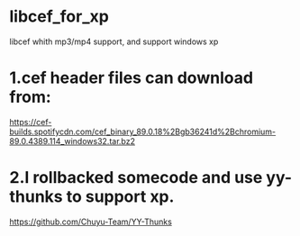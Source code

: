 # libcef_for_xp
libcef  whith mp3/mp4 support, and support windows xp

# 1.cef header files can download from:
https://cef-builds.spotifycdn.com/cef_binary_89.0.18%2Bgb36241d%2Bchromium-89.0.4389.114_windows32.tar.bz2

# 2.I rollbacked somecode and use yy-thunks to support xp.
https://github.com/Chuyu-Team/YY-Thunks

